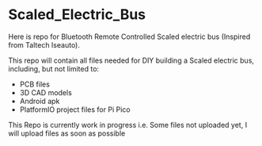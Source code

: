 # Scaled_Electric_Bus
Here is repo for Bluetooth Remote Controlled Scaled electric bus (Inspired from Taltech Iseauto). 

This repo will contain all files needed for DIY building a Scaled electric bus, including, but not limited to:
* PCB files
* 3D CAD models
* Android apk
* PlatformIO project files for Pi Pico


This Repo is currently work in progress i.e. Some files not uploaded yet, I will upload files as soon as possible 
